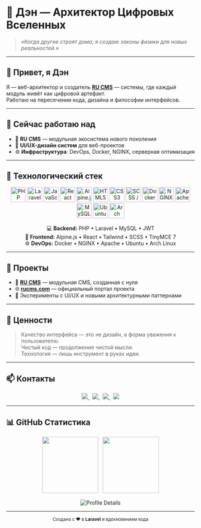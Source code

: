 # 🌌 Дэн — Архитектор Цифровых Вселенных  

> *«Когда другие строят дома, я создаю законы физики для новых реальностей.»*

---

## 👋 Привет, я Дэн

Я — веб-архитектор и создатель **[RU CMS](https://rucms.com)** — системы, где каждый модуль живёт как цифровой артефакт.  
Работаю на пересечении кода, дизайна и философии интерфейсов.  

---

## 🔭 Сейчас работаю над
- 🧠 **RU CMS** — модульная экосистема нового поколения  
- 🎨 **UI/UX-дизайн систем** для веб-проектов  
- ⚙️ **Инфраструктура**: DevOps, Docker, NGINX, серверная оптимизация  

---

## 🧩 Технологический стек

<p align="center">
  <img src="https://cdn.jsdelivr.net/gh/devicons/devicon/icons/php/php-original.svg" width="40" title="PHP"/>
  <img src="https://laravel.com/img/logomark.min.svg" width="40" title="Laravel"/>
  <img src="https://cdn.jsdelivr.net/gh/devicons/devicon/icons/javascript/javascript-original.svg" width="40" title="JavaScript"/>
  <img src="https://cdn.jsdelivr.net/gh/devicons/devicon/icons/react/react-original.svg" width="40" title="React"/>
  <img src="https://cdn.jsdelivr.net/gh/devicons/devicon/icons/alpinejs/alpinejs-original.svg" width="40" title="Alpine.js"/>
  <img src="https://cdn.jsdelivr.net/gh/devicons/devicon/icons/html5/html5-original.svg" width="40" title="HTML5"/>
  <img src="https://cdn.jsdelivr.net/gh/devicons/devicon/icons/css3/css3-original.svg" width="40" title="CSS3"/>
  <img src="https://cdn.jsdelivr.net/gh/devicons/devicon/icons/sass/sass-original.svg" width="40" title="SCSS / SASS"/>
  <img src="https://cdn.jsdelivr.net/gh/devicons/devicon/icons/docker/docker-original.svg" width="40" title="Docker"/>
  <img src="https://cdn.jsdelivr.net/gh/devicons/devicon/icons/nginx/nginx-original.svg" width="40" title="NGINX"/>
  <img src="https://cdn.jsdelivr.net/gh/devicons/devicon/icons/apache/apache-original.svg" width="40" title="Apache"/>
  <img src="https://cdn.jsdelivr.net/gh/devicons/devicon/icons/mysql/mysql-original.svg" width="40" title="MySQL"/>
  <img src="https://cdn.jsdelivr.net/gh/devicons/devicon/icons/ubuntu/ubuntu-plain.svg" width="40" title="Ubuntu"/>
  <img src="https://cdn.jsdelivr.net/gh/devicons/devicon/icons/archlinux/archlinux-original.svg" width="40" title="Arch Linux"/>
</p>

<p align="center">
  💻 <strong>Backend:</strong> PHP • Laravel • MySQL • JWT  
  <br>
  🎨 <strong>Frontend:</strong> Alpine.js • React • Tailwind • SCSS • TinyMCE 7  
  <br>
  ⚙️ <strong>DevOps:</strong> Docker • NGINX • Apache • Ubuntu • Arch Linux  
</p>

---

## 💼 Проекты

- 🚀 [**RU CMS**](https://github.com/Bulavackii/Ru-CMS) — модульная CMS, созданная с нуля  
- 🌐 [**rucms.com**](https://rucms.com) — официальный портал проекта  
- 🧪 Эксперименты с UI/UX и новыми архитектурными паттернами  

---

## 🧠 Ценности
> Качество интерфейса — это не дизайн, а форма уважения к пользователю.  
> Чистый код — продолжение чистой мысли.  
> Технология — лишь инструмент в руках идеи.

---

## 📫 Контакты
<p align="center">
  <a href="mailto:visitorsec@gmail.com">
    <img src="https://img.shields.io/badge/Email-visitorsec@gmail.com-0a0a0a?style=for-the-badge&logo=gmail&logoColor=white"/>
  </a>
  &nbsp;
  <a href="https://github.com/Bulavackii">
    <img src="https://img.shields.io/badge/GitHub-Bulavackii-181717?style=for-the-badge&logo=github"/>
  </a>
  &nbsp;
  <a href="https://rucms.com">
    <img src="https://img.shields.io/badge/Website-rucms.com-2563eb?style=for-the-badge&logo=firefox-browser&logoColor=white"/>
  </a>
  &nbsp;
  <a href="https://t.me/Bulavackii" target="_blank">
    <img src="https://img.shields.io/badge/Telegram-@Bula_Bytes-2AABEE?style=for-the-badge&logo=telegram&logoColor=white"/>
  </a>
</p>

---

## 📊 GitHub Статистика  

<p align="center">
  <img src="https://github-readme-stats.vercel.app/api?username=Bulavackii&show_icons=true&theme=tokyonight&hide=prs" height="150"/>
  &nbsp;
  <img src="https://github-readme-streak-stats.herokuapp.com/?user=Bulavackii&theme=tokyonight" height="150"/>
</p>

<p align="center">
  <img src="https://github-profile-summary-cards.vercel.app/api/cards/profile-details?username=Bulavackii&theme=tokyonight" alt="Profile Details"/>
</p>

---

<p align="center">
  <sub>Создано с ♥ в <strong>Laravel</strong> и вдохновением кода</sub>
</p>
